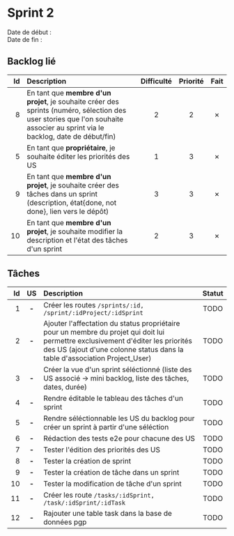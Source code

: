 # Sprint 2

Date de début :  
Date de fin :

## Backlog lié
| Id | Description | Difficulté | Priorité | Fait |
|---:|:---|:---:|:---:|:---:|
| 8 | En tant que **membre d'un projet**, je souhaite créer des sprints (numéro, sélection des user stories que l'on souhaite associer au sprint via le backlog, date de début/fin) | 2 | 2 | ✗ |
| 5 | En tant que **propriétaire**, je souhaite éditer les priorités des US | 1 | 3 | ✗ |
| 9 | En tant que **membre d'un projet**, je souhaite créer des tâches dans un sprint (description, état{done, not done}, lien vers le dépôt) | 3 | 3 | ✗ |
| 10 | En tant que **membre d'un projet**, je souhaite modifier la description et l'état des tâches d'un sprint | 2 | 3 | ✗ |

## Tâches

| Id | US | Description | Statut |
|---:|:---:|:---|:---:|
| 1 | **-** | Créer les routes `/sprints/:id, /sprint/:idProject/:idSprint` | TODO |
| 2 | **-** | Ajouter l'affectation du status propriétaire pour un membre du projet qui doit lui permettre exclusivement d'éditer les priorités des US (ajout d'une colonne status dans la table d'association Project_User) | TODO |
| 3 | **-** | Créer la vue d'un sprint séléctionné (liste des US associé  -> mini backlog, liste des tâches, dates, durée) | TODO |
| 4 | **-** | Rendre éditable le tableau des tâches d'un sprint | TODO |
| 5 | **-** | Rendre séléctionnable les US du backlog pour créer un sprint à partir d'une séléction | TODO |
| 6 | **-** | Rédaction des tests e2e pour chacune des US | TODO |
| 7 | **-** | Tester l'édition des priorités des US | TODO |
| 8 | **-** | Tester la création de sprint | TODO |
| 9 | **-** | Tester la création de tâche dans un sprint | TODO |
| 10 | **-** | Tester la modification de tâche d'un sprint | TODO |
| 11 | **-** | Créer les route `/tasks/:idSprint, /task/:idSprint/:idTask` | TODO |
| 12 | **-** | Rajouter une table task dans la base de données pgp | TODO |
